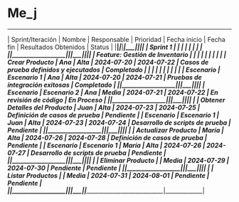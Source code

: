 # Me_j

___________________________________________________________________________________________________________
| Sprint/Iteración | Nombre                        | Responsable | Prioridad | Fecha inicio | Fecha fin | Resultados Obtenidos                        | Status      |
|__________________|_______________________________|_____________|___________|_____________|__________|____________________________________________|_____________|
| Sprint 1         |                               |             |           |             |          |                                            |             |
|__________________|_______________________________|_____________|___________|_____________|__________|____________________________________________|_____________|
| Feature: Gestión de Inventario                |             |           |           |             |          |                                            |             |
|                  | Crear Producto                | Ana         | Alta      | 2024-07-20  | 2024-07-22 | Casos de prueba definidos y ejecutados       | Completado  |
|                  |                               |             |           |             |          |                                            |             |
|       Escenario  | Escenario 1                   | Ana         | Alta      | 2024-07-20  | 2024-07-21 | Pruebas de integración exitosas             | Completado  |
|__________________|_______________________________|_____________|___________|_____________|__________|____________________________________________|_____________|
|       Escenario  | Escenario 2                   | Ana         | Media     | 2024-07-21  | 2024-07-22 | En revisión de código                      | En Proceso  |
|__________________|_______________________________|_____________|___________|_____________|__________|____________________________________________|_____________|
|                  | Obtener Detalles del Producto | Juan        | Alta      | 2024-07-23  | 2024-07-25 | Definición de casos de prueba              | Pendiente   |
|       Escenario  | Escenario 1                   | Juan        | Alta      | 2024-07-23  | 2024-07-24 | Desarrollo de scripts de prueba            | Pendiente   |
|__________________|_______________________________|_____________|___________|_____________|__________|____________________________________________|_____________|
|                  | Actualizar Producto           | María       | Alta      | 2024-07-26  | 2024-07-28 | Definición de casos de prueba              | Pendiente   |
|       Escenario  | Escenario 1                   | María       | Alta      | 2024-07-26  | 2024-07-27 | Desarrollo de scripts de prueba            | Pendiente   |
|__________________|_______________________________|_____________|___________|_____________|__________|____________________________________________|_____________|
|                  | Eliminar Producto             |             | Media     | 2024-07-29  | 2024-07-30 | Pendiente                                  | Pendiente   |
|__________________|_______________________________|_____________|___________|_____________|__________|____________________________________________|_____________|
|                  | Listar Productos              |             | Media     | 2024-07-31  | 2024-08-01 | Pendiente                                  | Pendiente   |
|__________________|_______________________________|_____________|___________|_____________|__________|____________________________________________|_____________|
